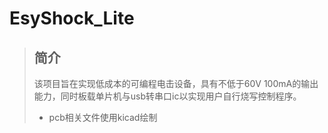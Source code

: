 # EsyShock_Lite

> ## 简介
>
> 该项目旨在实现低成本的可编程电击设备，具有不低于60V 100mA的输出能力，同时板载单片机与usb转串口ic以实现用户自行烧写控制程序。
>
> * pcb相关文件使用kicad绘制
